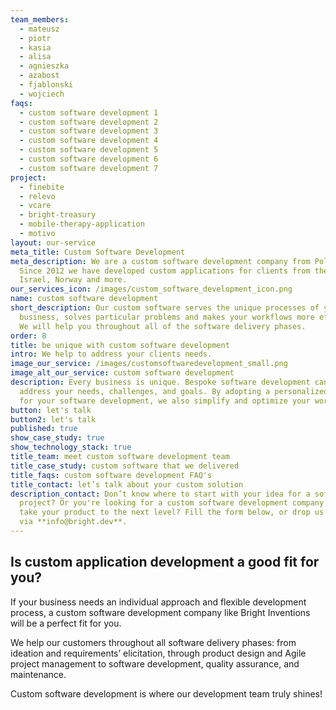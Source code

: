 ```yaml
---
team_members:
  - mateusz
  - piotr
  - kasia
  - alisa
  - agnieszka
  - azabost
  - fjablonski
  - wojciech
faqs:
  - custom software development 1
  - custom software development 2
  - custom software development 3
  - custom software development 4
  - custom software development 5
  - custom software development 6
  - custom software development 7
project:
  - finebite
  - relevo
  - vcare
  - bright-treasury
  - mobile-therapy-application
  - motivo
layout: our-service
meta_title: Custom Software Development
meta_description: We are a custom software development company from Poland.
  Since 2012 we have developed custom applications for clients from the USA,
  Israel, Norway and more.
our_services_icon: /images/custom_software_development_icon.png
name: custom software development
short_description: Our custom software serves the unique processes of your
  business, solves particular problems and makes your workflows more efficient.
  We will help you throughout all of the software delivery phases.
order: 8
title: be unique with custom software development
intro: We help to address your clients needs.
image_our_service: /images/customsoftwaredevelopment_small.png
image_alt_our_service: custom software development
description: Every business is unique. Bespoke software development can truly
  address your needs, challenges, and goals. By adopting a personalized approach
  for your software development, we also simplify and optimize your workflows.
button: let's talk
button2: let's talk
published: true
show_case_study: true
show_technology_stack: true
title_team: meet custom software development team
title_case_study: custom software that we delivered
title_faqs: custom software development FAQ's
title_contact: let’s talk about your custom solution
description_contact: Don’t know where to start with your idea for a software
  project? Or you're looking for a custom software development company to help
  take your product to the next level? Fill the form below, or drop us a line
  via **info@bright.dev**.
---
```

## Is custom application development a good fit for you?

If your business needs an individual approach and flexible development process, a custom software development company like Bright Inventions will be a perfect fit for you. 

We help our customers throughout all software delivery phases: from ideation and requirements’ elicitation, through product design and Agile project management to software development, quality assurance, and maintenance.

Custom software development is where our development team truly shines!